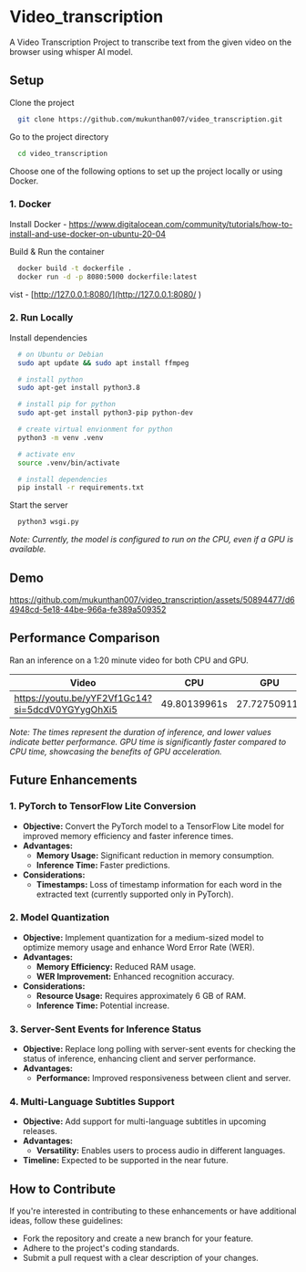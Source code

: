 # Video_transcription

A Video Transcription Project to transcribe text from the given video on the browser using whisper AI model.

## Setup

Clone the project

```bash
  git clone https://github.com/mukunthan007/video_transcription.git
```

Go to the project directory

```bash
  cd video_transcription
```

Choose one of the following options to set up the project locally or using Docker.

### 1. Docker

Install Docker - https://www.digitalocean.com/community/tutorials/how-to-install-and-use-docker-on-ubuntu-20-04

Build & Run the container
```bash
  docker build -t dockerfile .
  docker run -d -p 8080:5000 dockerfile:latest
```

vist - [http://127.0.0.1:8080/](http://127.0.0.1:8080/ )

### 2. Run Locally

Install dependencies

```bash
  # on Ubuntu or Debian
  sudo apt update && sudo apt install ffmpeg

  # install python
  sudo apt-get install python3.8

  # install pip for python
  sudo apt-get install python3-pip python-dev

  # create virtual envionment for python
  python3 -m venv .venv

  # activate env
  source .venv/bin/activate

  # install dependencies
  pip install -r requirements.txt
```

Start the server

```bash
  python3 wsgi.py
```

*Note: Currently, the model is configured to run on the CPU, even if a GPU is available.*

## Demo

https://github.com/mukunthan007/video_transcription/assets/50894477/d64948cd-5e18-44be-966a-fe389a509352

## Performance Comparison

Ran an inference on a 1:20 minute video for both CPU and GPU.

|Video	                                         | CPU        |	GPU        |
|----------------------------------------------- |:----------:|:----------:|
|https://youtu.be/yYF2Vf1Gc14?si=5dcdV0YGYygOhXi5|49.80139961s|27.72750911s|

*Note: The times represent the duration of inference, and lower values indicate better performance. GPU time is significantly faster compared to CPU time, showcasing the benefits of GPU acceleration.*

## Future Enhancements

### 1. PyTorch to TensorFlow Lite Conversion

- **Objective:** Convert the PyTorch model to a TensorFlow Lite model for improved memory efficiency and faster inference times.
- **Advantages:**
  - **Memory Usage:** Significant reduction in memory consumption.
  - **Inference Time:** Faster predictions.
- **Considerations:**
  - **Timestamps:** Loss of timestamp information for each word in the extracted text (currently supported only in PyTorch).

### 2. Model Quantization

- **Objective:** Implement quantization for a medium-sized model to optimize memory usage and enhance Word Error Rate (WER).
- **Advantages:**
  - **Memory Efficiency:** Reduced RAM usage.
  - **WER Improvement:** Enhanced recognition accuracy.
- **Considerations:**
  - **Resource Usage:** Requires approximately 6 GB of RAM.
  - **Inference Time:** Potential increase.

### 3. Server-Sent Events for Inference Status

- **Objective:** Replace long polling with server-sent events for checking the status of inference, enhancing client and server performance.
- **Advantages:**
  - **Performance:** Improved responsiveness between client and server.

### 4. Multi-Language Subtitles Support

- **Objective:** Add support for multi-language subtitles in upcoming releases.
- **Advantages:**
  - **Versatility:** Enables users to process audio in different languages.
- **Timeline:** Expected to be supported in the near future.

## How to Contribute

If you're interested in contributing to these enhancements or have additional ideas, follow these guidelines:

- Fork the repository and create a new branch for your feature.
- Adhere to the project's coding standards.
- Submit a pull request with a clear description of your changes.
